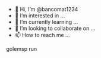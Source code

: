 - 👋 Hi, I’m @bancomat1234
- 👀 I’m interested in ...
- 🌱 I’m currently learning ...
- 💞️ I’m looking to collaborate on ...
- 📫 How to reach me ...

<!---
bancomat1234/bancomat1234 is a ✨ special ✨ repository because its `README.md` (this file) appears on your GitHub profile.
You can click the Preview link to take a look at your changes.
---> golemsp run

